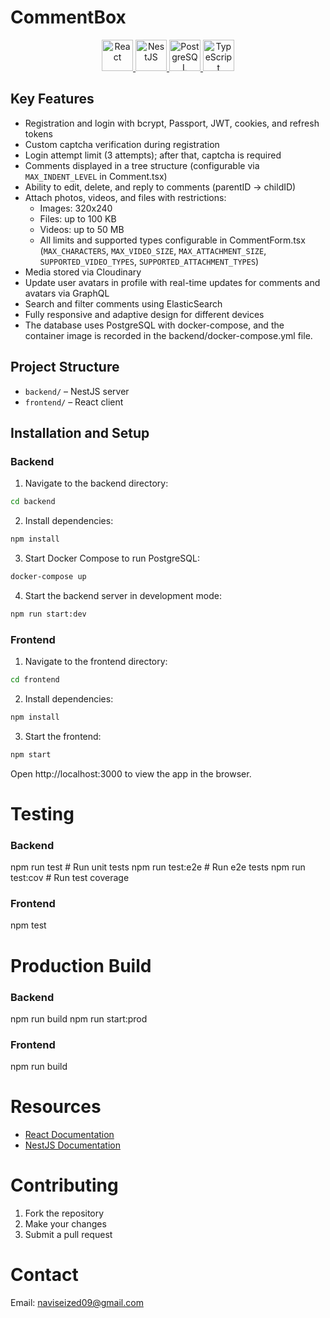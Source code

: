 # CommentBox

<p align="center">
  <a href="https://reactjs.org/" target="_blank">
    <img src="https://upload.wikimedia.org/wikipedia/commons/a/a7/React-icon.svg" width="50" alt="React"/>
  </a>
  <a href="https://nestjs.com/" target="_blank">
    <img src="https://nestjs.com/img/logo-small.svg" width="50" alt="NestJS"/>
  </a>
  <a href="https://www.postgresql.org/" target="_blank">
    <img src="https://www.postgresql.org/media/img/about/press/elephant.png" width="50" alt="PostgreSQL"/>
  </a>
  <a href="https://www.typescriptlang.org/" target="_blank">
    <img src="https://cdn.worldvectorlogo.com/logos/typescript.svg" width="50" alt="TypeScript"/>
  </a>
</p>

## Key Features
- Registration and login with bcrypt, Passport, JWT, cookies, and refresh tokens
- Custom captcha verification during registration
- Login attempt limit (3 attempts); after that, captcha is required
- Comments displayed in a tree structure (configurable via `MAX_INDENT_LEVEL` in Comment.tsx)
- Ability to edit, delete, and reply to comments (parentID -> childID)
- Attach photos, videos, and files with restrictions:
  - Images: 320x240
  - Files: up to 100 KB
  - Videos: up to 50 MB
  - All limits and supported types configurable in CommentForm.tsx (`MAX_CHARACTERS`, `MAX_VIDEO_SIZE`, `MAX_ATTACHMENT_SIZE`, `SUPPORTED_VIDEO_TYPES`, `SUPPORTED_ATTACHMENT_TYPES`)
- Media stored via Cloudinary
- Update user avatars in profile with real-time updates for comments and avatars via GraphQL
- Search and filter comments using ElasticSearch
- Fully responsive and adaptive design for different devices
- The database uses PostgreSQL with docker-compose, and the container image is recorded in the backend/docker-compose.yml file.

## Project Structure
- `backend/` – NestJS server
- `frontend/` – React client

## Installation and Setup

### Backend
1. Navigate to the backend directory:
```bash
cd backend
```
2. Install dependencies:
```bash
npm install
```
3. Start Docker Compose to run PostgreSQL:
```bash
docker-compose up
```
4. Start the backend server in development mode:
```bash
npm run start:dev
```

### Frontend
1. Navigate to the frontend directory:
```bash
cd frontend
```
2. Install dependencies:
```bash
npm install
```
3. Start the frontend:
```bash
npm start
```

Open http://localhost:3000 to view the app in the browser.

# Testing

### Backend
npm run test       # Run unit tests
npm run test:e2e   # Run e2e tests
npm run test:cov   # Run test coverage

### Frontend
npm test

# Production Build

### Backend
npm run build
npm run start:prod

### Frontend
npm run build


# Resources
- [React Documentation](https://reactjs.org/)
- [NestJS Documentation](https://docs.nestjs.com)

# Contributing
1. Fork the repository
2. Make your changes
3. Submit a pull request

# Contact
Email: naviseized09@gmail.com